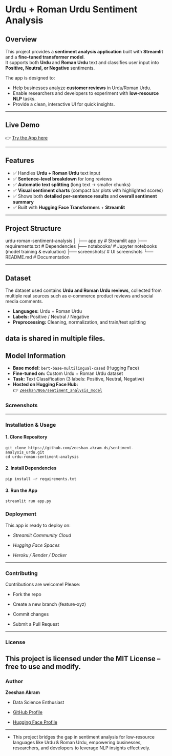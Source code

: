# Urdu + Roman Urdu Sentiment Analysis  

## Overview  
This project provides a **sentiment analysis application** built with **Streamlit** and a **fine-tuned transformer model**.  
It supports both **Urdu** and **Roman Urdu** text and classifies user input into **Positive, Neutral, or Negative** sentiments.  

The app is designed to:  
- Help businesses analyze **customer reviews** in Urdu/Roman Urdu.  
- Enable researchers and developers to experiment with **low-resource NLP** tasks.  
- Provide a clean, interactive UI for quick insights.  

---

## Live Demo  
👉 [Try the App here](https://sentiment-analysis-urdu-qknxhruwdscwtc3j5eu6tl.streamlit.app/)  

---

## Features  
- ✅ Handles **Urdu + Roman Urdu** text input  
- ✅ **Sentence-level breakdown** for long reviews  
- ✅ **Automatic text splitting** (long text → smaller chunks)  
- ✅ **Visual sentiment charts** (compact bar plots with highlighted scores)  
- ✅ Shows both **detailed per-sentence results** and **overall sentiment summary**  
- ✅ Built with **Hugging Face Transformers** + **Streamlit**  

---

## Project Structure 
urdu-roman-sentiment-analysis
│
├── app.py # Streamlit app 
├── requirements.txt # Dependencies 
├── notebooks/ # Jupyter notebooks (model training & evaluation) 
├── screenshots/ # UI screenshots 
└── README.md # Documentation 

---

## Dataset  
The dataset used contains **Urdu and Roman Urdu reviews**, collected from multiple real sources such as e-commerce product reviews and social media comments.  

- **Languages:** Urdu + Roman Urdu  
- **Labels:** Positive / Neutral / Negative  
- **Preprocessing:** Cleaning, normalization, and train/test splitting  

data is shared in multiple files.
---

## Model Information  
- **Base model:** `bert-base-multilingual-cased` (Hugging Face)  
- **Fine-tuned on:** Custom Urdu + Roman Urdu dataset  
- **Task:** Text Classification (3 labels: Positive, Neutral, Negative)  
- **Hosted on Hugging Face Hub:**  
  👉 [`Zeeshan7866/sentiment_analysis_model`](https://huggingface.co/Zeeshan7866/sentiment_analysis_model)  

### Screenshots

---

### Installation & Usage
#### 1. Clone Repository
```
git clone https://github.com/zeeshan-akram-ds/sentiment-analysis_urdu.git
cd urdu-roman-sentiment-analysis
```
#### 2. Install Dependencies
```
pip install -r requirements.txt
```
#### 3. Run the App
```
streamlit run app.py
```
### Deployment

This app is ready to deploy on:

- *Streamlit Community Cloud*

- *Hugging Face Spaces*

- *Heroku / Render / Docker*
---
### Contributing

Contributions are welcome! Please:

- Fork the repo

- Create a new branch (feature-xyz)

- Commit changes

- Submit a Pull Request
---
### License

This project is licensed under the MIT License – free to use and modify.
---
### Author

**Zeeshan Akram**

- Data Science Enthusiast

- [GitHub Profile](https://github.com/zeeshan-akram-ds)

- [Hugging Face Profile](https://huggingface.co/Zeeshan7866)
---
- This project bridges the gap in sentiment analysis for low-resource languages like Urdu & Roman Urdu, empowering businesses, researchers, and developers to leverage NLP insights effectively.
